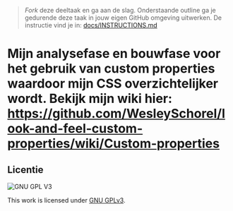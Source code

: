 > _Fork_ deze deeltaak en ga aan de slag. 
Onderstaande outline ga je gedurende deze taak in jouw eigen GitHub omgeving uitwerken. 
De instructie vind je in: [docs/INSTRUCTIONS.md](docs/INSTRUCTIONS.md)

# Mijn analysefase en bouwfase voor het gebruik van custom properties waardoor mijn CSS overzichtelijker wordt. Bekijk mijn wiki hier: https://github.com/WesleySchorel/look-and-feel-custom-properties/wiki/Custom-properties


## Licentie

![GNU GPL V3](https://www.gnu.org/graphics/gplv3-127x51.png)

This work is licensed under [GNU GPLv3](./LICENSE).

